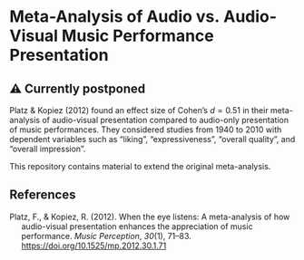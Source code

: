 # Meta-Analysis of Audio vs. Audio-Visual Music Performance Presentation


<!-- badges: start -->
<!-- badges: end -->

## ⚠ Currently postponed

Platz & Kopiez (2012) found an effect size of Cohen’s $d=0.51$ in their
meta-analysis of audio-visual presentation compared to audio-only
presentation of music performances. They considered studies from 1940 to
2010 with dependent variables such as “liking”, “expressiveness”,
“overall quality”, and “overall impression”.

This repository contains material to extend the original meta-analysis.

## References

<div id="refs" class="references csl-bib-body hanging-indent"
entry-spacing="0" line-spacing="2">

<div id="ref-platz-kopiez-meta-analysis-2012" class="csl-entry">

Platz, F., & Kopiez, R. (2012). When the eye listens: A meta-analysis of
how audio-visual presentation enhances the appreciation of music
performance. *Music Perception*, *30*(1), 71–83.
<https://doi.org/10.1525/mp.2012.30.1.71>

</div>

</div>
